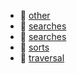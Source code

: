 * 📂 [other](other)
* 📂 [searches](searches)
* 📂 [searches ](searches )
* 📂 [sorts](sorts)
* 📂 [traversal](traversal)
